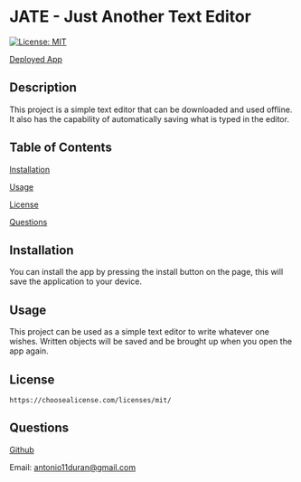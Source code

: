 # JATE - Just Another Text Editor

[![License: MIT](https://img.shields.io/badge/License-MIT-yellow.svg)](https://opensource.org/licenses/MIT)

[Deployed App](https://immense-shore-71399.herokuapp.com/)

## Description

This project is a simple text editor that can be downloaded and used offline. It also has the capability of automatically saving what is typed in the editor.

## Table of Contents

[Installation](#installation)

[Usage](#usage)

[License](#license)

[Questions](#questions)

## Installation

You can install the app by pressing the install button on the page, this will save the application to your device.

## Usage

This project can be used as a simple text editor to write whatever one wishes. Written objects will be saved and be brought up when you open the app again.

## License

    https://choosealicense.com/licenses/mit/

## Questions

[Github](www.github.com/antonio11duran)

Email: antonio11duran@gmail.com
